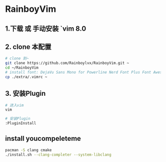 # RainboyVim

## 1.下载 或 手动安装 `vim 8.0


## 2. clone 本配置


```bash
# clone 到~
git clone https://github.com/Rainboylvx/RainboyVim.git ~
cd ~/RainboyVim
# install font: DejaVu Sans Mono for Powerline Nerd Font Plus Font Awesome Plus Octicons Plus Pomicons Windows Compatible.ttf
cp ./extra/.vimrc ~
```

## 3. 安装Plugin

```bash
# 进入vim
vim

# 安装Plugin
:PluginInstall
```

## install youcompeleteme

```sh
pacman -S clang cmake
./install.sh --clang-completer --system-libclang

```

